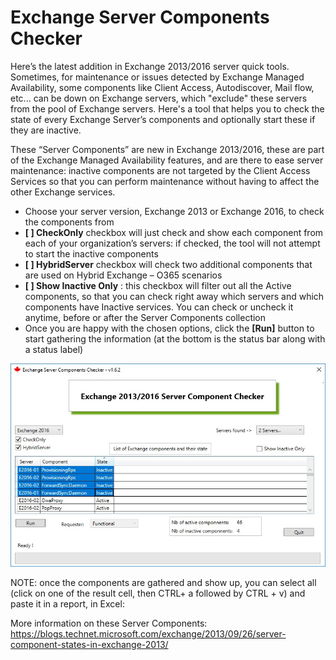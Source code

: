 # Exchange Server Components Checker

Here’s the latest addition in Exchange 2013/2016 server quick tools. 
Sometimes, for maintenance or issues detected by Exchange Managed Availability, some components 
like Client Access, Autodiscover, Mail flow, etc... can be down on Exchange servers, which "exclude"
these servers from the pool of Exchange servers.
Here's a tool that helps you to check the state of every Exchange Server’s components and optionally start these if they are inactive.

These “Server Components” are new in Exchange 2013/2016, these are part of the Exchange Managed Availability features, and are there to ease server maintenance: inactive components are not targeted by the Client Access Services so that you can perform maintenance without having to affect the other Exchange services.



-	Choose your server version, Exchange 2013 or Exchange 2016, to check the components from
-	**[  ] CheckOnly** checkbox will just check and show each component from each of your organization’s servers: if checked, the tool will not attempt to start the inactive components
-	**[  ] HybridServer** checkbox will check two additional components that are used on Hybrid Exchange – O365 scenarios
-	**[  ] Show Inactive Only** : this checkbox will filter out all the Active components, so that you can check right away which servers and which components have Inactive services. You can check or uncheck it anytime, before or after the Server Components collection
-	Once you are happy with the chosen options, click the **[Run]** button to start gathering the information (at the bottom is the status bar along with a status label)

![screenshot1](DocResources/image1.jpg)
 

NOTE: once the components are gathered and show up, you can select all (click on one of the result cell, then CTRL+ a followed by CTRL + v) and paste it in a report, in Excel:
 


More information on these Server Components:
https://blogs.technet.microsoft.com/exchange/2013/09/26/server-component-states-in-exchange-2013/
